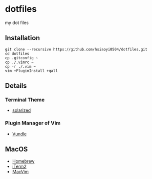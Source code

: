 # dotfiles
my dot files

## Installation
``` shell
git clone --recursive https://github.com/hsiaoyi0504/dotfiles.git
cd dotfiles
cp .gitconfig ~
cp ./.vimrc ~
cp -r ./.vim ~
vim +PluginInstall +qall
```

## Details

### Terminal Theme
* [solarized](https://github.com/altercation/solarized)

### Plugin Manager of Vim

* [Vundle](https://github.com/VundleVim/Vundle.vim)

## MacOS
* [Homebrew](http://brew.sh/)
* [iTerm2](https://www.iterm2.com/)
* [MacVim](http://apple.stackexchange.com/questions/59375/how-do-i-install-macvim)

